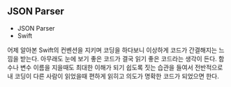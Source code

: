 ## JSON Parser
+ JSON Parser
+ Swift

어제 알아본 Swift의 컨벤션을 지키며 코딩을 하다보니 이상하게 코드가 간결해지는 느낌을 받는다.
아무래도 눈에 보기 좋은 코드가 결국 읽기 좋은 코드라는 생각이 든다.
함수나 변수 이름을 지을때도 최대한 이해가 되기 쉽도록 짓는 습관을 들여서 전반적으로 내 코딩이 다른 사람이 읽었을때 편하게 읽히고 의도가 명확한 코드가 되었으면 한다.
